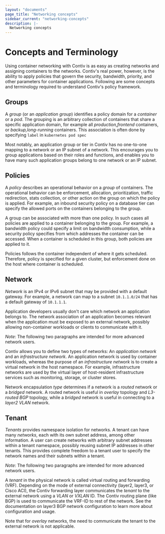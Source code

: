 ```yaml
---
layout: "documents"
page_title: "Networking concepts"
sidebar_current: "networking-concepts"
description: |-
  Networking concepts
---
```


# Concepts and Terminology

Using container networking with Contiv is as easy as creating networks
and assigning containers to the networks. Contiv's real power, however, is the ability to 
apply policies that govern the security, bandwidth, priority, and other parameters for container
applications. Following are some concepts and terminology required to understand
Contiv's policy framework.

## Groups
A *group* (or an *application group*) identifies a policy domain for a *container*
or a *pod*.  The grouping is an arbitrary
collection of containers that share a specific application domain, for example
all *production,frontend* containers, or *backup,long-running* containers.
This association is often done by specifying `label` in `kubernetes pod spec` 

Most notably, an application group or tier in Contiv has no one-to-one mapping
to a network or an IP subnet of a network. This encourages you to group
applications based on their roles and functions, and enables you to have many such application
groups belong to one network or an IP subnet.

## Policies
A *policy* describes an operational behavior on a *group* of containers. The operational
behavior can be enforcement, allocation, prioritization, traffic redirection,
stats collection, or other action on the group on which the policy is applied. For
example, an inbound security policy on a database tier can specify the allowed ports
on the containers belonging to the group.

A group can be associated with more than one policy. In such cases all policies are
applied to a container belonging to the group. For example, a bandwidth policy
could specify a limit on bandwidth consumption, while a security policy specifies
from which addresses the container can be accessed. When a container is scheduled
in this group, both policies are applied to it.

Policies follows the container independent of where it gets scheduled. Therefore, policy
is specified for a given cluster, but enforcement done on the host where container is
scheduled.

## Network
*Network* is an IPv4 or IPv6 subnet that may be provided with a default gateway. For
example, a network can map to a subnet `10.1.1.0/24` that has a default gateway
of `10.1.1.1`.

Application developers usually don't care which network an application belongs to.
The network association of an application becomes relevant when the application
must be exposed to an external network, possibly allowing non-container workloads
or clients to communicate with it.

*Note*: The following two paragraphs are intended for more advanced network users.

Contiv allows you to define two types of networks: An *application network* and
an *infrastructure network*. An application network is used by container workloads,
whereas the purpose of an *infrastructure network* is to create a virtual network
in the host namespace. For example, infrastructure networks are used by the virtual 
layer of host-resident infrastructure services such as monitoring, storage, or cluster stores.

Network encapsulation *type* determines if a network is a *routed* network or a *bridged*
network. A routed network is useful in *overlay* topology and *L3-routed BGP* topology,
while a *bridged* network is useful in connecting to a *layer2 VLAN* network.

## Tenant
*Tenants* provides namespace isolation for networks. A tenant can have many *networks*,
each with its own subnet address, among other information. A user can create
networks with arbitrary subnet addresses within a tenant namespace, possibly reusing
subnet IP addresses in other tenants. This provides complete freedom to a tenant
user to specify the network names and their subnets within a tenant.

*Note*: The following two paragraphs are intended for more advanced network users.

A *tenant* in the physical network is called virtual routing and forwarding (VRF).
Depending on the mode of external connectivity (layer2, layer3, or
Cisco ACI), the Contiv forwarding layer communicates the *tenant* to the external network
using a *VLAN* or *VXLAN* ID. The Contiv routing plane (like BGP) is
used to communicate the VRF-ID to rest of the network. See the documentation
on layer3 BGP network configuration to learn more about configuration and usage.

Note that for *overlay* networks, the need to communicate the tenant to the external network
is not applicable.
